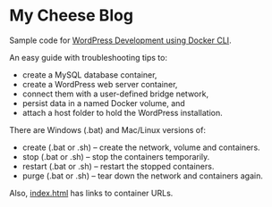 My Cheese Blog
==============

Sample code for [WordPress Development using Docker CLI](https://www.kajabity.com/2021/08/wordpress-development-using-docker/).

An easy guide with troubleshooting tips to:

* create a MySQL database container,
* create a WordPress web server container,
* connect them with a user-defined bridge network,
* persist data in a named Docker volume, and 
* attach a host folder to hold the WordPress installation.

There are Windows (.bat) and Mac/Linux versions of:

* create (.bat or .sh) – create the network, volume and containers.
* stop (.bat or .sh) – stop the containers temporarily.
* restart (.bat or .sh) – restart the stopped containers.
* purge (.bat or .sh) – tear down the network and containers again.

Also, [index.html](index.html) has links to container URLs.
